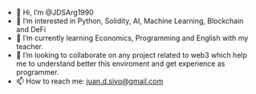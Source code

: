 - 👋 Hi, I’m @JDSArg1990
- 👀 I’m interested in Python, Solidity, AI, Machine Learning, Blockchain and DeFi
- 🌱 I’m currently learning Economics, Programming and English with my teacher.
- 💞️ I’m looking to collaborate on any project related to web3 which help me to understand better this enviroment and get experience as programmer.
- 📫 How to reach me: juan.d.sivo@gmail.com

<!---
JDSArg1990/JDSArg1990 is a ✨ special ✨ repository because its `README.md` (this file) appears on your GitHub profile.
You can click the Preview link to take a look at your changes.
--->
